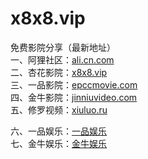 # x8x8.vip
免费影院分享（最新地址） </br>
一、阿狸社区：<a href="https://ali.cn.com">ali.cn.com</a></br>
二、杏花影院：<a href="https://www.x8x8.vip">x8x8.vip</a></br>
三、一品影院：<a href="https://www.epccmovie.com">epccmovie.com</a></br>
四、金牛影院：<a href="https://www.jinniuvideo.com">jinniuvideo.com</a></br>
五、修罗视频：<a href="https://xiuluo.ru">xiuluo.ru</a></br>

六、一品娱乐：<a href="https://www.xiuluo.ru/360baidu/yipin2.html">一品娱乐</a></br>
七、金牛娱乐：<a href="https://www.xiuluo.ru/360baidu/jinniu3.html">金牛娱乐</a>
